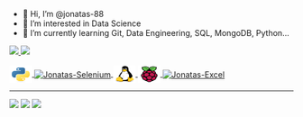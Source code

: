 - 👋 Hi, I’m @jonatas-88
- 👀 I’m interested in Data Science
- 🌱 I’m currently learning Git, Data Engineering, SQL, MongoDB, Python...

 <div>
  <a href="https://github.com/jonatas-88">
  <img height="180em" src="https://github-readme-stats.vercel.app/api?username=jonatas-88&show_icons=true&theme=dark&include_all_commits=true&count_private=true"/>
  <img height="180em" src="https://github-readme-stats.vercel.app/api/top-langs/?username=jonatas-88&layout=compact&langs_count=7&theme=dark"/>
</div>

<div style="display: inline_block"><br>
  <img align="center" alt="Jonatas-Python" height="30" width="40" src="https://github.com/devicons/devicon/blob/master/icons/python/python-original.svg">
  <img align="center" alt="Jonatas-Selenium" height="30" width="40" src="https://api.iconify.design/logos-selenium.svg">
  <img align="center" alt="Jonatas-Linux" height="30" width="40" src="https://github.com/devicons/devicon/blob/master/icons/linux/linux-original.svg">
  <img align="center" alt="Jonatas-Rpi" height="30" width="40" src="https://github.com/devicons/devicon/blob/master/icons/raspberrypi/raspberrypi-original.svg">
  <img align="center" alt="Jonatas-Excel" height="30" width="40" src="https://upload.wikimedia.org/wikipedia/commons/3/34/Microsoft_Office_Excel_%282019%E2%80%93present%29.svg">
</div>

---
 
<div>
  <a href = "mailto:jonatas.88@gmail.com"><img src="https://img.shields.io/badge/-Gmail-%23333?style=for-the-badge&logo=gmail&logoColor=white" height="40px" target="_blank"></a>
  <a href="https://www.linkedin.com/in/jonatas-stein-da-silva" target="_blank"><img src="https://img.shields.io/badge/-LinkedIn-%230077B5?style=for-the-badge&logo=linkedin&logoColor=white" height="40px" target="_blank"></a>
  <a href="https://www.kaggle.com/jonatassteindasilva" target="_blank"><img src="https://www.dataapplab.com/wp-content/uploads/2017/06/kaggle-logo-gray-300.png" height="40px" target="_blank"></a>
</div>
